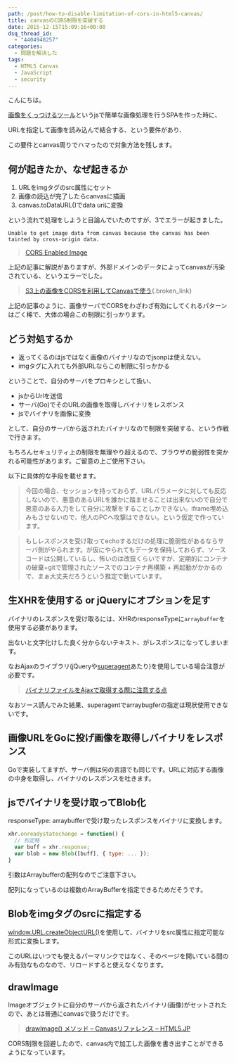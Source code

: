 ```yaml
---
path: /post/how-to-disable-limitation-of-cors-in-html5-canvas/
title: canvasのCORS制限を突破する
date: 2015-12-15T15:09:16+00:00
dsq_thread_id:
  - "4404948257"
categories:
  - 問題を解決した
tags:
  - HTML5 Canvas
  - JavaScript
  - security
---
```

こんにちは。
  
[画像をくっつけるツール](http://img-concater.herokuapp.com)というjsで簡単な画像処理を行うSPAを作った時に、

URLを指定して画像を読み込んで結合する、という要件があり、
  
この要件とcanvas周りでハマったので対象方法を残します。

<!--more-->

何が起きたか、なぜ起きるか
----------------------------------------

  1. URLをimgタグのsrc属性にセット
  2. 画像の読込が完了したらcanvasに描画
  3. canvas.toDataURL()でdata uriに変換

という流れで処理をしようと目論んでいたのですが、3でエラーが起きました。
  
`Unable to get image data from canvas because the canvas has been tainted by
cross-origin data.`

> [CORS Enabled Image](https://developer.mozilla.org/ja/docs/Web/HTML/CORS_enabled_image)

上記の記事に解説がありますが、外部ドメインのデータによってcanvasが汚染されている、というエラーでした。

> [S3上の画像をCORSを利用してCanvasで使う](http://tech-sketch.jp/2013/05/s3corscanvas.html){.broken_link}

上記の記事のように、画像サーバでCORSをわざわざ有効にしてくれるパターンはごく稀で、大体の場合この制限に引っかります。

どう対処するか
----------------------------------------

  * 返ってくるのはjsではなく画像のバイナリなのでjsonpは使えない。
  * imgタグに入れても外部URLならこの制限に引っかかる

ということで、自分のサーバをプロキシとして扱い、

  * jsからUrlを送信 
  * サーバ(Go)でそのURLの画像を取得しバイナリをレスポンス 
  * jsでバイナリを画像に変換 

として、自分のサーバから返されたバイナリなので制限を突破する、という作戦で行きます。

もちろんセキュリティ上の制限を無理やり超えるので、ブラウザの脆弱性を突かれる可能性があります。ご留意の上ご使用下さい。
  
以下に具体的な手段を載せます。

> 今回の場合、セッションを持っておらず、URLパラメータに対しても反応しないので、悪意のあるURLを誰かに踏ませることは出来ないので自分で悪意のある入力をして自分に攻撃をすることしかできない。iframe埋め込みもさせないので、他人のPCへ攻撃はできない。という仮定で作っています。
    
> もしレスポンスを受け取ってechoするだけの処理に脆弱性があるならサーバ側がやられます。が仮にやられてもデータを保持しておらず、ソースコードは公開しているし、怖いのは改竄くらいですが、定期的にコンテナの破棄+gitで管理されたソースでのコンテナ再構築 + 再起動がかかるので、まぁ大丈夫だろうという推定で動いています。

## 生XHRを使用する or jQueryにオプションを足す

バイナリのレスポンスを受け取るには、XHRのresponseTypeに`arraybuffer`を使用する必要があります。
  
出ないと文字化けした良く分からないテキスト、がレスポンスになってしまいます。

なおAjaxのライブラリ(jQueryや[superagent](https://github.com/visionmedia/superagent)あたり)を使用している場合注意が必要です。

> [バイナリファイルをAjaxで取得する際に注意する点](http://qiita.com/tom_konda/items/484955b8332e0305ebc4)

なおソース読んでみた結果、superagentでarraybugferの指定は現状使用できないです。

画像URLをGoに投げ画像を取得しバイナリをレスポンス
----------------------------------------

Goで実装してますが、サーバ側は何の言語でも同じです。URLに対応する画像の中身を取得し、バイナリのレスポンスを吐きます。

jsでバイナリを受け取ってBlob化
----------------------------------------

responseType: arraybufferで受け取ったレスポンスをバイナリに変換します。

```javascript
xhr.onreadystatechange = function() {
  // 判定略
  var buff = xhr.response;
  var blob = new Blob([buff], { type: ... });
}
```

引数はArraybufferの配列なのでご注意下さい。
  
配列になっているのは複数のArrayBufferを指定できるためだそうです。

Blobをimgタグのsrcに指定する
----------------------------------------

[window.URL.createObjectURL()](https://developer.mozilla.org/ja/docs/Web/API/URL/createObjectURL)を使用して、バイナリをsrc属性に指定可能な形式に変換します。
  
このURLはいつでも使えるパーマリンクではなく、そのページを開いている間のみ有効なものなので、リロードすると使えなくなります。

drawImage
----------------------------------------

Imageオブジェクトに自分のサーバから返されたバイナリ(画像)がセットされたので、あとは普通にcanvasで扱うだけです。

> [drawImage() メソッド &#8211; Canvasリファレンス &#8211; HTML5.JP](http://www.html5.jp/canvas/ref/method/drawImage.html)

CORS制限を回避したので、canvas内で加工した画像を書き出すことができるようになっています。

<div style="font-size:0px;height:0px;line-height:0px;margin:0;padding:0;clear:both">
</div>
